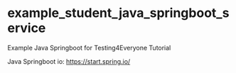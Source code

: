 # example_student_java_springboot_service
Example Java Springboot for Testing4Everyone Tutorial

Java Springboot io: https://start.spring.io/


